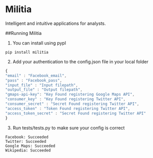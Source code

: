 # Militia
Intelligent and intuitive applications for analysts.

##Running Militia
1) You can install using pypl
```
pip install militia
```
2) Add your authentication to the config.json file in your local folder
```javascript
{
"email" : "Facebook_email",
"pass" : "Facebook_pass",
"input_file" : "Input filepath",
"output_file" : "Output filepath",
"gmaps-api-key": "Key Found registering Google Maps API",
"consumer_key" : "Key Found registering Twitter API",
"consumer_secret" : "Secret Found registering Twitter API",
"access_token" : "Token Found registering Twitter API",
"access_token_secret" : "Secret Found registering Twitter API"
}
```
3) Run tests/tests.py to make sure your config is correct
```
Facebook: Succeeded
Twitter: Succeeded
Google Maps: Succeeded
Wikipedia: Succeeded
```
